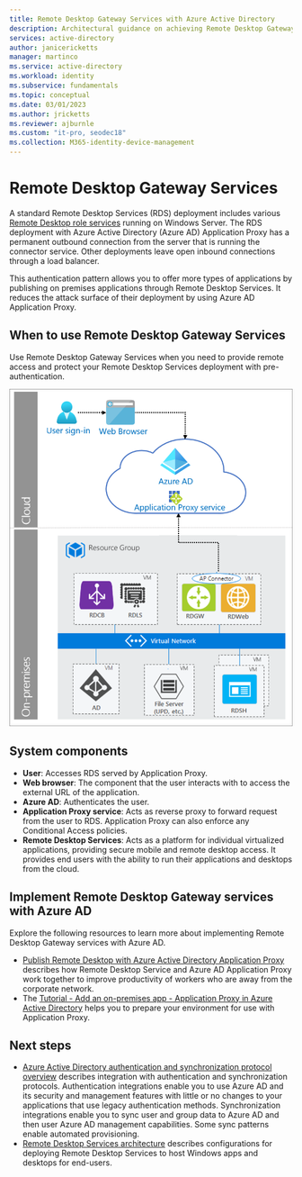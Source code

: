 ```yaml
---
title: Remote Desktop Gateway Services with Azure Active Directory
description: Architectural guidance on achieving Remote Desktop Gateway Services with Azure Active Directory.
services: active-directory
author: janicericketts
manager: martinco
ms.service: active-directory
ms.workload: identity
ms.subservice: fundamentals
ms.topic: conceptual
ms.date: 03/01/2023
ms.author: jricketts
ms.reviewer: ajburnle
ms.custom: "it-pro, seodec18"
ms.collection: M365-identity-device-management
---
```

# Remote Desktop Gateway Services

A standard Remote Desktop Services (RDS) deployment includes various [Remote Desktop role services](/windows-server/remote/remote-desktop-services/desktop-hosting-logical-architecture) running on Windows Server. The RDS deployment with Azure Active Directory (Azure AD) Application Proxy has a permanent outbound connection from the server that is running the connector service. Other deployments leave open inbound connections through a load balancer.

This authentication pattern allows you to offer more types of applications by publishing on premises applications through Remote Desktop Services. It reduces the attack surface of their deployment by using Azure AD Application Proxy.

## When to use Remote Desktop Gateway Services

Use Remote Desktop Gateway Services when you need to provide remote access and protect your Remote Desktop Services deployment with pre-authentication.

![architectural diagram](./media/authentication-patterns/rdp-auth.png)

## System components

* **User**: Accesses RDS served by Application Proxy.
* **Web browser**: The component that the user interacts with to access the external URL of the application.
* **Azure AD**: Authenticates the user. 
* **Application Proxy service**: Acts as reverse proxy to forward request from the user to RDS. Application Proxy can also enforce any Conditional Access policies.
* **Remote Desktop Services**: Acts as a platform for individual virtualized applications, providing secure mobile and remote desktop access. It provides end users with the ability to run their applications and desktops from the cloud.

## Implement Remote Desktop Gateway services with Azure AD

Explore the following resources to learn more about implementing Remote Desktop Gateway services with Azure AD.

* [Publish Remote Desktop with Azure Active Directory Application Proxy](../app-proxy/application-proxy-integrate-with-remote-desktop-services.md) describes how Remote Desktop Service and Azure AD Application Proxy work together to improve productivity of workers who are away from the corporate network.
* The [Tutorial - Add an on-premises app - Application Proxy in Azure Active Directory](../app-proxy/application-proxy-add-on-premises-application.md) helps you to prepare your environment for use with Application Proxy.

## Next steps

* [Azure Active Directory authentication and synchronization protocol overview](auth-sync-overview.md) describes integration with authentication and synchronization protocols. Authentication integrations enable you to use Azure AD and its security and management features with little or no changes to your applications that use legacy authentication methods. Synchronization integrations enable you to sync user and group data to Azure AD and then user Azure AD management capabilities. Some sync patterns enable automated provisioning.
* [Remote Desktop Services architecture](/windows-server/remote/remote-desktop-services/desktop-hosting-logical-architecture) describes configurations for deploying Remote Desktop Services to host Windows apps and desktops for end-users.
